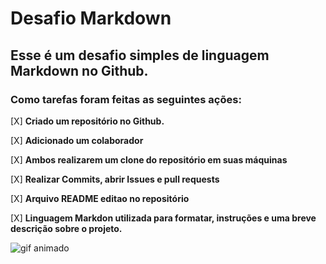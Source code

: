 # Desafio Markdown

## Esse é um desafio simples de linguagem Markdown no Github.

### Como tarefas foram feitas as seguintes ações:

[X] **Criado um repositório no Github.**

[X] **Adicionado um colaborador**

[X] **Ambos realizarem um clone do repositório em suas máquinas**

[X] **Realizar Commits, abrir Issues e pull requests**

[X] **Arquivo README editao no repositório**

[X] **Linguagem Markdon utilizada para formatar, instruções e uma breve descrição sobre o projeto.**




![gif animado](https://uploads.disquscdn.com/images/286387d4e41d38b5aef9cbb2de57d053d02adcfa8cbab9148cff9447d29554e1.gif)
